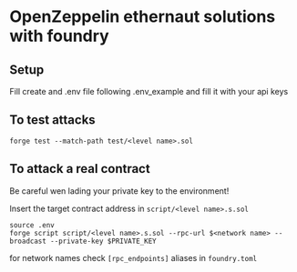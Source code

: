 # OpenZeppelin ethernaut solutions with foundry 

## Setup
Fill create and .env file following .env_example and fill it with your api keys

## To test attacks
```
forge test --match-path test/<level name>.sol 
```

## To attack a real contract

Be careful wen lading your private key to the environment!

Insert the target contract address in `script/<level name>.s.sol`
```
source .env
forge script script/<level name>.s.sol --rpc-url $<network name> --broadcast --private-key $PRIVATE_KEY
```

for network names check `[rpc_endpoints]` aliases in `foundry.toml`
